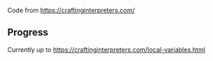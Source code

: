 Code from https://craftinginterpreters.com/


## Progress
Currently up to https://craftinginterpreters.com/local-variables.html

